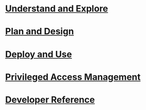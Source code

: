 # [Understand and Explore](/understand-explore/microsoft-identity-manager-2016.md)
# [Plan and Design](/plan-design/microsoft-identity-manager-2016-supported-platforms.md)
# [Deploy and Use](/deploy-use/microsoft-identity-manager-deploy.md)
# [Privileged Access Management](/pam/privileged-identity-management-for-active-directory-domain-services.md)
# [Developer Reference](/reference/microsoft-identity-manager-2016-developer-reference.md)
